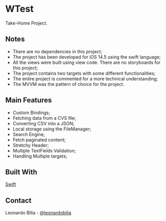 # WTest
Take-Home Project.

## Notes
- There are no dependencies in this project;
- The project has been developed for iOS 14.5 using the swift language;
- All the views were built using view code. There are no storyboards for this project;
- The project contains two targets with some different functionalities;
- The entire project is commented for a more technical understanding;
- The MVVM was the pattern of choice for the project.

## Main Features
- Custom Bindings;
- Fetching data from a CVS file;
- Converting CSV into a JSON;
- Local storage using the FileManager;
- Search Engine;
- Fetch paginated content;
- Stretchy Header;
- Multiple TextFields Validation;
- Handling Multiple targets;

## Built With
[Swift](https://developer.apple.com/swift/)

## Contact
Leonardo Bilia - [@leonardobilia](https://twitter.com/leonardobilia)
